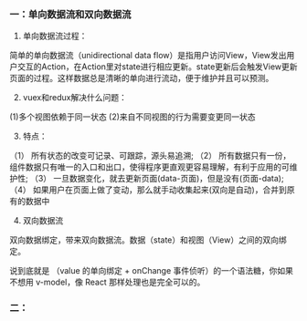 ### 一：单向数据流和双向数据流

1. 单向数据流过程：

简单的单向数据流（unidirectional data flow）是指用户访问View，View发出用户交互的Action，在Action里对state进行相应更新。state更新后会触发View更新页面的过程。这样数据总是清晰的单向进行流动，便于维护并且可以预测。

2. vuex和redux解决什么问题：

(1)多个视图依赖于同一状态
(2)来自不同视图的行为需要变更同一状态

3. 特点：

（1） 所有状态的改变可记录、可跟踪，源头易追溯;
（2） 所有数据只有一份，组件数据只有唯一的入口和出口，使得程序更直观更容易理解，有利于应用的可维护性;
（3） 一旦数据变化，就去更新页面(data-页面)，但是没有(页面-data);
（4） 如果用户在页面上做了变动，那么就手动收集起来(双向是自动)，合并到原有的数据中

4. 双向数据流

双向数据绑定，带来双向数据流。数据（state）和视图（View）之间的双向绑定。

说到底就是 （value 的单向绑定 + onChange 事件侦听）的一个语法糖，你如果不想用 v-model，像 React 那样处理也是完全可以的。

### 二：